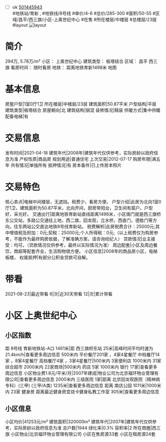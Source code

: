 - [ ] ok [501445943](https://bj.5i5j.com/ershoufang/501445943.html)  
 #地铁站/育新 ,  #地铁线/8号线
#单价/4-6 #总价/285-300 #面积/50-55   #区域/昌平/西三旗/小区-上奥世纪中心 #在售 #所在楼层/中楼层 #总楼层/23层 #layout 
![layout](http://image2a.5i5j.com/bdir/layout/f9c0aa78feb84b08b4fd5c33bdd6e3f7.jpg_P5.jpg) 
# 简介 
 294万,  5.78万/m² 
小区： 上奥世纪中心
建筑类型： 板塔结合
区域： 昌平 西三旗
看房时间： 随时看房
地铁： 距离地铁育新1498米 地图
# 基本信息 
 房屋户型|1室0厅1卫
所在楼层|中楼层/23层
建筑面积|50.87平米
户型结构|平层
建筑类型|板塔结合
房屋朝向|北
建筑结构|钢混
装修情况|精装
供暖方式|集中供暖
配备电梯|有
# 交易信息 
 发布时间|2021-04-18
建筑年代|2008年|建筑年代仅供参考，实际房龄以政府信息为准
产权性质|商品房
规划用途|普通住宅
上次交易|2012-07-17
购房年限|满五年
共有情况|单独所有
抵押情况|有
房本备件|已上传房本照片
# 交易特色 
 核心卖点|电梯中间楼层，无遮挡。税费少，看房方便。
户型介绍|此房为北向1室0厅1卫，建筑面积为50.87平米，北向开间，厨房带阳台，卫生间有窗户。户型好，采光好。
交通出行|距离地铁育新站直线距离1498米，小区南门就是西三旗桥东公交站，多路公交通往上地，西二旗，回龙观，立水桥，西直门，德胜门等方向。往东两站公交直达地铁8号线育新站。
税费解析|此房税费合计：25000元;其中增值税及附加：0元;契税：25000元;个人所得税：0元;（以上税费仅为购房参考，不能作为最终购房依据，了解准确方案，请咨询经纪人）
贷款情况|业主接受：均可。（贷款情况仅供参考，最终以实际情况为准）
周边配套|小区及周边餐饮，商超等配套齐全，生活购物很方便。
小区信息|2008年的商品房小区，电梯板楼，
权属抵押|有部分公积金贷款可自解。
# 带看 
 2021-08-23|最近带看	 6|次|近30天带看	 12|次|累计带看
# 小区 上奥世纪中心
## 小区指数 
 距 8号线 育新地铁站-A口 1461米|距 西三旗桥东站 25米|高峰时间平均时速为21.4km/h|查看更多周边信息
500米内 平价餐厅201家 ，4家4星餐厅
中档餐厅14家 ，8家4星餐厅
高档餐厅4家 ，3家4星餐厅|500米内 3家便利店
1000米内 31家综合超市
2000米内 22家商场|500米内 药店 5家
1000米内 银行 17家|查看更多周边信息
小区物业费1.8元/平米/月|2007年建成|物业公司为北京福环物业管理有限公司|查看更多周边信息
2000米内 三级医院 1家|距离 北京回龙观医院（精神病专科）(三甲) (三甲/A类) 1235米|查看更多周边信息
距离 南店公园 1011米|1000米内 23家 健身房
距离最近健身房宜烧卡健身私教工作室 305米|查看更多周边信息
## 小区信息 
 小区均价|41253元/m²
建筑面积|320000m²
建筑年代|2007年|建筑年代仅供参考，实际房龄以政府信息为准
总户数|1944
绿化率|0.3%
容积率|2
所在商圈|西三旗
小区物业|北京福环物业管理有限公司
小区在售房源33套
小区在租房源24套
